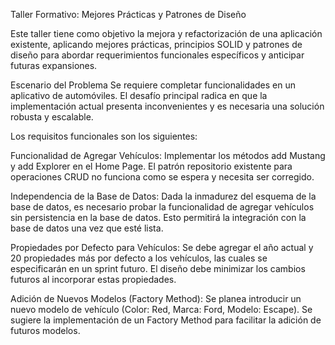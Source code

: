 Taller Formativo: Mejores Prácticas y Patrones de Diseño

Este taller tiene como objetivo la mejora y refactorización de una aplicación existente, 
aplicando mejores prácticas, principios SOLID y patrones de diseño para abordar requerimientos funcionales específicos y anticipar futuras expansiones.

Escenario del Problema
Se requiere completar funcionalidades en un aplicativo de automóviles. El desafío principal radica en que la implementación actual presenta inconvenientes y es necesaria una solución robusta y escalable.

Los requisitos funcionales son los siguientes:

Funcionalidad de Agregar Vehículos: Implementar los métodos add Mustang y add Explorer en el Home Page. El patrón repositorio existente para operaciones CRUD no funciona como se espera y necesita ser corregido.

Independencia de la Base de Datos: Dada la inmadurez del esquema de la base de datos, es necesario probar la funcionalidad de agregar vehículos sin persistencia en la base de datos. Esto permitirá la integración con la base de datos una vez que esté lista.

Propiedades por Defecto para Vehículos: Se debe agregar el año actual y 20 propiedades más por defecto a los vehículos, las cuales se especificarán en un sprint futuro. El diseño debe minimizar los cambios futuros al incorporar estas propiedades.

Adición de Nuevos Modelos (Factory Method): Se planea introducir un nuevo modelo de vehículo (Color: Red, Marca: Ford, Modelo: Escape). Se sugiere la implementación de un Factory Method para facilitar la adición de futuros modelos.
